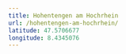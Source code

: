 ```yaml
---
title: Hohentengen am Hochrhein
url: /hohentengen-am-hochrhein/
latitude: 47.5706677
longitude: 8.4345076
---
```

